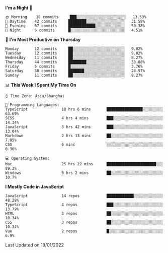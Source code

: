 <!--START_SECTION:waka-->
**I'm a Night 🦉** 

```text
🌞 Morning    18 commits     ███░░░░░░░░░░░░░░░░░░░░░░   13.53% 
🌆 Daytime    42 commits     ████████░░░░░░░░░░░░░░░░░   31.58% 
🌃 Evening    67 commits     ████████████░░░░░░░░░░░░░   50.38% 
🌙 Night      6 commits      █░░░░░░░░░░░░░░░░░░░░░░░░   4.51%

```
📅 **I'm Most Productive on Thursday** 

```text
Monday       12 commits     ██░░░░░░░░░░░░░░░░░░░░░░░   9.02% 
Tuesday      12 commits     ██░░░░░░░░░░░░░░░░░░░░░░░   9.02% 
Wednesday    11 commits     ██░░░░░░░░░░░░░░░░░░░░░░░   8.27% 
Thursday     44 commits     ████████░░░░░░░░░░░░░░░░░   33.08% 
Friday       5 commits      █░░░░░░░░░░░░░░░░░░░░░░░░   3.76% 
Saturday     38 commits     ███████░░░░░░░░░░░░░░░░░░   28.57% 
Sunday       11 commits     ██░░░░░░░░░░░░░░░░░░░░░░░   8.27%

```


📊 **This Week I Spent My Time On** 

```text
⌚︎ Time Zone: Asia/Shanghai

💬 Programming Languages: 
TypeScript               18 hrs 6 mins       ████████████████░░░░░░░░░   63.69% 
SCSS                     4 hrs 4 mins        ███░░░░░░░░░░░░░░░░░░░░░░   14.34% 
JavaScript               3 hrs 42 mins       ███░░░░░░░░░░░░░░░░░░░░░░   13.04% 
Markdown                 2 hrs 13 mins       ██░░░░░░░░░░░░░░░░░░░░░░░   7.85% 
CSS                      6 mins              ░░░░░░░░░░░░░░░░░░░░░░░░░   0.36%

💻 Operating System: 
Mac                      25 hrs 22 mins      ██████████████████████░░░   89.3% 
Windows                  3 hrs 2 mins        ██░░░░░░░░░░░░░░░░░░░░░░░   10.7%

```

**I Mostly Code in JavaScript** 

```text
JavaScript               14 repos            ████████████░░░░░░░░░░░░░   48.28% 
TypeScript               4 repos             ███░░░░░░░░░░░░░░░░░░░░░░   13.79% 
HTML                     3 repos             ██░░░░░░░░░░░░░░░░░░░░░░░   10.34% 
CSS                      3 repos             ██░░░░░░░░░░░░░░░░░░░░░░░   10.34% 
Vue                      2 repos             █░░░░░░░░░░░░░░░░░░░░░░░░   6.9%

```



 Last Updated on 19/01/2022
<!--END_SECTION:waka-->

<!--
**likaiqiang/likaiqiang** is a ✨ _special_ ✨ repository because its `README.md` (this file) appears on your GitHub profile.

Here are some ideas to get you started:

- 🔭 I’m currently working on ...
- 🌱 I’m currently learning ...
- 👯 I’m looking to collaborate on ...
- 🤔 I’m looking for help with ...
- 💬 Ask me about ...
- 📫 How to reach me: ...
- 😄 Pronouns: ...
- ⚡ Fun fact: ...
-->
